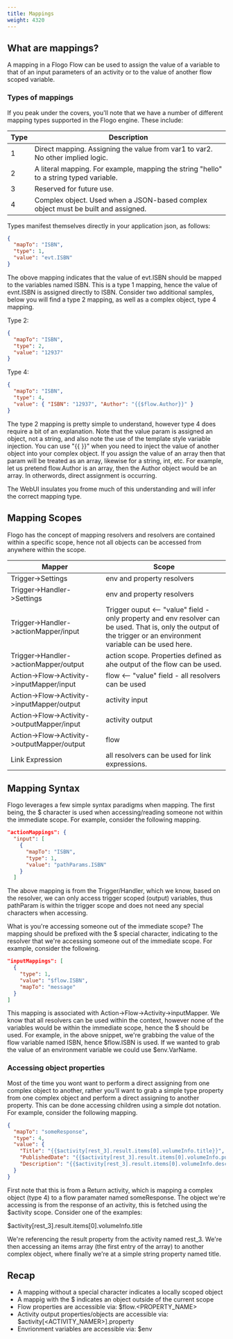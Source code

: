```yaml
---
title: Mappings
weight: 4320
---
```


## What are mappings?

A mapping in a Flogo Flow can be used to assign the value of a variable to that of an input parameters of an activity or to the value of another flow scoped variable.

### Types of mappings

If you peak under the covers, you'll note that we have a number of different mapping types supported in the Flogo engine. These include:

| Type | Description |
| --- | --- |
| 1 | Direct mapping. Assigning the value from var1 to var2. No other implied logic. |
| 2 | A literal mapping. For example, mapping the string "hello" to a string typed variable. |
| 3 | Reserved for future use. |
| 4 | Complex object. Used when a JSON-based complex object must be built and assigned. |

Types manifest themselves directly in your application json, as follows:

```json
{
  "mapTo": "ISBN",
  "type": 1,
  "value": "evt.ISBN"
}
```

The obove mapping indicates that the value of evt.ISBN should be mapped to the variables named ISBN. This is a type 1 mapping, hence the value of evnt.ISBN is assigned directly to ISBN. Consider two additional samples, below you will find a type 2 mapping, as well as a complex object, type 4 mapping.

Type 2:
```json
{
  "mapTo": "ISBN",
  "type": 2,
  "value": "12937"
}
```

Type 4:
```json
{
  "mapTo": "ISBN",
  "type": 4,
  "value": { "ISBN": "12937", "Author": "{{$flow.Author}}" }
}
```

The type 2 mapping is pretty simple to understand, however type 4 does require a bit of an explanation. Note that the value param is assigned an object, not a string, and also note the use of the template style variable injection. You can use "{{ }}" when you need to inject the value of another object into your complex object. If you assign the value of an array then that param will be treated as an array, likewise for a string, int, etc. For example, let us pretend flow.Author is an array, then the Author object would be an array. In otherwords, direct assignment is occurring.

The WebUI insulates you frome much of this understanding and will infer the correct mapping type.

## Mapping Scopes

Flogo has the concept of mapping resolvers and resolvers are contained within a specific scope, hence not all objects can be accessed from anywhere within the scope.

| Mapper | Scope |
| --- | --- |
| Trigger->Settings | env and property resolvers |
| Trigger->Handler->Settings | env and property resolvers |
| Trigger->Handler->actionMapper/input | Trigger ouput <-- "value" field - only property and env resolver can be used. That is, only the output of the trigger or an environment variable can be used here. |
| Trigger->Handler->actionMapper/output | action scope. Properties defined as ahe output of the flow can be used. |
| Action->Flow->Activity->inputMapper/input | flow  <-- "value" field  - all resolvers can be used |
| Action->Flow->Activity->inputMapper/output | activity input |
| Action->Flow->Activity->outputMapper/input | activity output |
| Action->Flow->Activity->outputMapper/output | flow |
| Link Expression | all resolvers can be used for link expressions. |

## Mapping Syntax

Flogo leverages a few simple syntax paradigms when mapping. The first being, the $ character is used when accessing/reading someone not within the immediate scope. For example, consider the following mapping.

```json
"actionMappings": {
  "input": [
    {
      "mapTo": "ISBN",
      "type": 1,
      "value": "pathParams.ISBN"
    }
  ]
```

The above mapping is from the Trigger/Handler, which we know, based on the resolver, we can only access trigger scoped (output) variables, thus pathParam is within the trigger scope and does not need any special characters when accessing.

What is you're accessing someone out of the immediate scope? The mapping should be prefixed with the $ special character, indicating to the resolver that we're accessing someone out of the immediate scope. For example, consider the following.

```json
"inputMappings": [
  {
    "type": 1,
    "value": "$flow.ISBN",
    "mapTo": "message"
  }
]
```

This mapping is associated with Action->Flow->Activity->inputMapper. We know that all resolvers can be used within the context, however none of the variables would be within the immediate scope, hence the $ should be used. For example, in the above snippet, we're grabbing the value of the flow variable named ISBN, hence $flow.ISBN is used. If we wanted to grab the value of an environment variable we could use $env.VarName.

### Accessing object properties

Most of the time you wont want to perform a direct assigning from one complex object to another, rather you'll want to grab a simple type property from one complex object and perform a direct assigning to another property. This can be done accessing children using a simple dot notation. For example, consider the following mapping.

```json
{
  "mapTo": "someResponse",
  "type": 4,
  "value": {
    "Title": "{{$activity[rest_3].result.items[0].volumeInfo.title}}",
    "PublishedDate": "{{$activity[rest_3].result.items[0].volumeInfo.publishedDate}}",
    "Description": "{{$activity[rest_3].result.items[0].volumeInfo.description}}"
  }
}
```
First note that this is from a Return activity, which is mapping a complex object (type 4) to a flow paramater named someResponse. The object we're accessing is from the response of an activity, this is fetched using the $activity scope. Consider one of the examples:

$activity[rest_3].result.items[0].volumeInfo.title

We're referencing the result property from the activity named rest_3. We're then accessing an items array (the first entry of the array) to another complex object, where finally we're at a simple string property named title.

## Recap

- A mapping without a special character indicates a locally scoped object
- A mappig with the $ indicates an object outside of the current scope
- Flow properties are accessible via: $flow.<PROPERTY_NAME>
- Activity output properties/objects are accessible via: $activity[<ACTIVITY_NAMER>].property
- Envrionment variables are accessible via: $env
